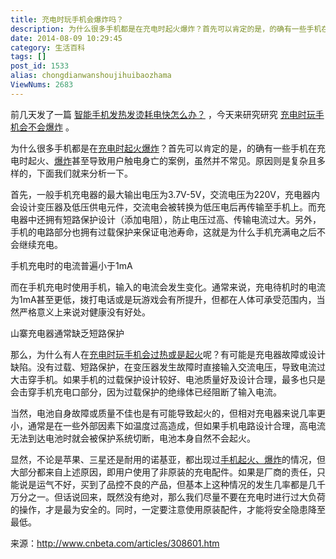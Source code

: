 ```yaml
---
title: 充电时玩手机会爆炸吗？
description: 为什么很多手机都是在充电时起火爆炸？首先可以肯定的是，的确有一些手机在充电时起火、爆炸甚至导致用户触电身亡的案例，虽然并不常见。原因则是复杂且多样的，下面我们就来分析一下。首先，一般手机充电器的最大输出电压为3.7V-5V，交流电压为220V，充电器内会设计变压器及低压供电元件，交流电会被转换为低压电后再传输至手机上。而充电器中还拥有短路保护设计（添加电阻），防止电压过高、传输电流过大。另外，手
date: 2014-08-09 10:29:45
category: 生活百科
tags: []
post_id: 1533
alias: chongdianwanshoujihuibaozhama
ViewNums: 2683
---
```


前几天发了一篇 [智能手机发热发烫耗电快怎么办？](/blog/shoujifarefatangzenmeban "智能手机发热发烫耗电快怎么办？") ，今天来研究研究 [充电时玩手机会不会爆炸](/blog/chongdianwanshoujihuibaozhama) 。

为什么很多手机都是在[充电时起火爆炸](/blog/chongdianwanshoujihuibaozhama)？首先可以肯定的是，的确有一些手机在充电时起火、[爆炸](/blog/chongdianwanshoujihuibaozhama)甚至导致用户触电身亡的案例，虽然并不常见。原因则是复杂且多样的，下面我们就来分析一下。

首先，一般手机充电器的最大输出电压为3.7V-5V，交流电压为220V，充电器内会设计变压器及低压供电元件，交流电会被转换为低压电后再传输至手机上。而充电器中还拥有短路保护设计（添加电阻），防止电压过高、传输电流过大。另外，手机的电路部分也拥有过载保护来保证电池寿命，这就是为什么手机充满电之后不会继续充电。

手机充电时的电流普遍小于1mA

而在手机充电时使用手机，输入的电流会发生变化。通常来说，充电待机时的电流为1mA甚至更低，拨打电话或是玩游戏会有所提升，但都在人体可承受范围内，当然严格意义上来说对健康没有好处。

山寨充电器通常缺乏短路保护

那么，为什么有人在[充电时玩手机会过热或是起火](/blog/chongdianwanshoujihuibaozhama)呢？有可能是充电器故障或设计缺陷。没有过载、短路保护，在变压器发生故障时直接输入交流电压，导致电流过大击穿手机。如果手机的过载保护设计较好、电池质量好及设计合理，最多也只是会击穿手机充电口部分，因为过载保护的绝缘体已经阻断了输入电流。

当然，电池自身故障或质量不佳也是有可能导致起火的，但相对充电器来说几率更小，通常是在一些外部因素下如温度过高造成，但如果手机电路设计合理，高电流无法到达电池时就会被保护系统切断，电池本身自然不会起火。

显然，不论是苹果、三星还是耐用的诺基亚，都出现过[手机起火、爆炸](/blog/chongdianwanshoujihuibaozhama)的情况，但大部分都来自上述原因，即用户使用了非原装的充电配件。如果是厂商的责任，只能说是运气不好，买到了品控不良的产品，但基本上这种情况的发生几率都是几千万分之一。但话说回来，既然没有绝对，那么我们尽量不要在充电时进行过大负荷的操作，才是最为安全的。同时，一定要注意使用原装配件，才能将安全隐患降至最低。

来源：http://www.cnbeta.com/articles/308601.htm

